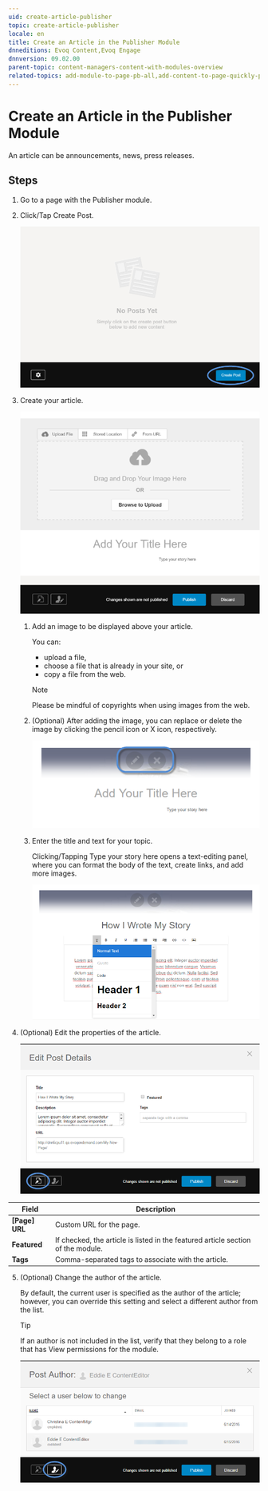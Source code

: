 ```yaml
---
uid: create-article-publisher
topic: create-article-publisher
locale: en
title: Create an Article in the Publisher Module
dnneditions: Evoq Content,Evoq Engage
dnnversion: 09.02.00
parent-topic: content-managers-content-with-modules-overview
related-topics: add-module-to-page-pb-all,add-content-to-page-quickly-pb-all,configure-module-on-page-pb-all,delete-module-from-page-pb-all,restore-deleted-modules,purge-deleted-modules,module-publisher
---
```


# Create an Article in the Publisher Module

An article can be announcements, news, press releases.

## Steps

1.  Go to a page with the Publisher module.
2.  Click/Tap Create Post.
    
      
    
    ![Publisher module with the Edit Bar](/images/scr-module-Publisher-EditBar-CreatePost.png)
    
      
    
3.  Create your article.
    
      
    
    ![Create an article with the Publisher module](/images/scr-Publisher-CreatePost.png)
    
      
    
    1.  Add an image to be displayed above your article.
        
        You can:
        
        *   upload a file,
        *   choose a file that is already in your site, or
        *   copy a file from the web.
        
        > [!Note]
        > Please be mindful of copyrights when using images from the web.
        
    2.  (Optional) After adding the image, you can replace or delete the image by clicking the pencil icon or X icon, respectively.
        
          
        
        ![](/images/scr-Publisher-ReplaceDeleteImage.png)
        
          
        
    3.  Enter the title and text for your topic.
        
        Clicking/Tapping Type your story here opens a text-editing panel, where you can format the body of the text, create links, and add more images.
        
          
        
        ![](/images/scr-Publisher-TextEditingPanel2.png)
        
          
        
4.  (Optional) Edit the properties of the article.
    
      
    
    ![](/images/scr-Publisher-EditPostDetails.png)
    
      
    
   |**Field**|**Description**|
   |---|---|
   |**\[Page\] URL**|Custom URL for the page.|
   |**Featured**|If checked, the article is listed in the featured article section of the module.|
   |**Tags**|Comma-separated tags to associate with the article.|
    
5.  (Optional) Change the author of the article.
    
    By default, the current user is specified as the author of the article; however, you can override this setting and select a different author from the list.
    
    > [!Tip]
    > If an author is not included in the list, verify that they belong to a role that has View permissions for the module.
    
      
    
    ![](/images/scr-Publisher-PostAuthor.png)
